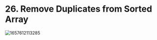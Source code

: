 # 26. Remove Duplicates from Sorted Array

![1657612113285](https://user-images.githubusercontent.com/45015114/178437851-d75be666-32f6-4c74-9b59-ba6b27f3914e.png)
